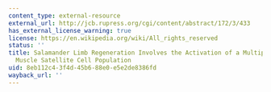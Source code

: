 ```yaml
---
content_type: external-resource
external_url: http://jcb.rupress.org/cgi/content/abstract/172/3/433
has_external_license_warning: true
license: https://en.wikipedia.org/wiki/All_rights_reserved
status: ''
title: Salamander Limb Regeneration Involves the Activation of a Multipotent Skeletal
  Muscle Satellite Cell Population
uid: 8eb112c4-3f4d-45b6-88e0-e5e2de8386fd
wayback_url: ''
---
```

